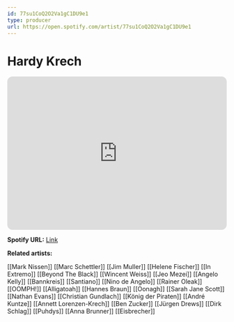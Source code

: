 ```yaml
---
id: 77su1CoQ2O2Va1gC1DU9e1
type: producer
url: https://open.spotify.com/artist/77su1CoQ2O2Va1gC1DU9e1
---
```

# Hardy Krech

<iframe style="border-radius:12px" src="https://open.spotify.com/embed/artist/77su1CoQ2O2Va1gC1DU9e1" width="100%" height="352" frameBorder="0" allowfullscreen="" allow="autoplay; clipboard-write; encrypted-media; fullscreen; picture-in-picture" loading="lazy"></iframe>

**Spotify URL:** [Link](https://open.spotify.com/artist/77su1CoQ2O2Va1gC1DU9e1)

**Related artists:**

[[Mark Nissen]]
[[Marc Schettler]]
[[Jim Muller]]
[[Helene Fischer]]
[[In Extremo]]
[[Beyond The Black]]
[[Wincent Weiss]]
[[Jeo Mezei]]
[[Angelo Kelly]]
[[Bannkreis]]
[[Santiano]]
[[Nino de Angelo]]
[[Rainer Oleak]]
[[OOMPH!]]
[[Alligatoah]]
[[Hannes Braun]]
[[Oonagh]]
[[Sarah Jane Scott]]
[[Nathan Evans]]
[[Christian Gundlach]]
[[König der Piraten]]
[[André Kuntze]]
[[Annett Lorenzen-Krech]]
[[Ben Zucker]]
[[Jürgen Drews]]
[[Dirk Schlag]]
[[Puhdys]]
[[Anna Brunner]]
[[Eisbrecher]]
